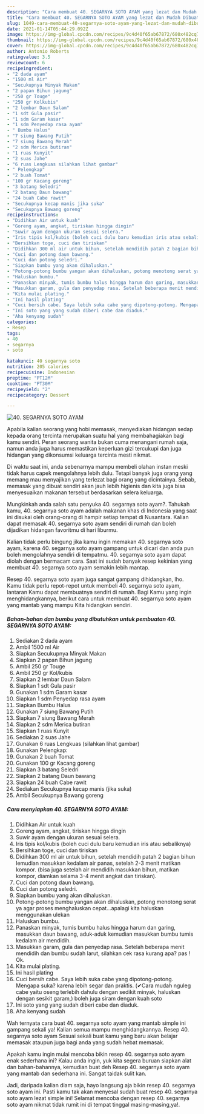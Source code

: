 ```yaml
---
description: "Cara membuat 40. SEGARNYA SOTO AYAM yang lezat dan Mudah Dibuat"
title: "Cara membuat 40. SEGARNYA SOTO AYAM yang lezat dan Mudah Dibuat"
slug: 1049-cara-membuat-40-segarnya-soto-ayam-yang-lezat-dan-mudah-dibuat
date: 2021-01-14T05:44:29.092Z
image: https://img-global.cpcdn.com/recipes/9c4d40f65ab67872/680x482cq70/40-segarnya-soto-ayam-foto-resep-utama.jpg
thumbnail: https://img-global.cpcdn.com/recipes/9c4d40f65ab67872/680x482cq70/40-segarnya-soto-ayam-foto-resep-utama.jpg
cover: https://img-global.cpcdn.com/recipes/9c4d40f65ab67872/680x482cq70/40-segarnya-soto-ayam-foto-resep-utama.jpg
author: Antonio Roberts
ratingvalue: 3.5
reviewcount: 6
recipeingredient:
- "2 dada ayam"
- "1500 ml Air"
- "Secukupnya Minyak Makan"
- "2 papan Bihun jagung"
- "250 gr Touge"
- "250 gr Kolkubis"
- "2 lembar Daun Salam"
- "1 sdt Gula pasir"
- "1 sdm Garam kasar"
- "1 sdm Penyedap rasa ayam"
- " Bumbu Halus"
- "7 siung Bawang Putih"
- "7 siung Bawang Merah"
- "2 sdm Merica butiran"
- "1 ruas Kunyit"
- "2 suas Jahe"
- "6 ruas Lengkuas silahkan lihat gambar"
- " Pelengkap"
- "2 buah Tomat"
- "100 gr Kacang goreng"
- "3 batang Seledri"
- "2 batang Daun bawang"
- "24 buah Cabe rawit"
- "Secukupnya kecap manis jika suka"
- "Secukupnya Bawang goreng"
recipeinstructions:
- "Didihkan Air untuk kuah"
- "Goreng ayam, angkat, tiriskan hingga dingin"
- "Suwir ayam dengan ukuran sesuai selera."
- "Iris tipis kol/kubis (boleh cuci dulu baru kemudian iris atau sebaliknya)"
- "Bersihkan toge, cuci dan tiriskan"
- "Didihkan 300 ml air untuk bihun, setelah mendidih patah 2 bagian bihun lemudian masukkan kedalam air panas, setelah 2-3 menit matikan kompor. (bisa juga setelah air mendidih masukkan bihun, matikan kompor, diamkan selama 3-4 menit angkat dan tiriskan)."
- "Cuci dan potong daun bawang."
- "Cuci dan potong seledri."
- "Siapkan bumbu yang akan dihaluskan."
- "Potong-potong bumbu yangan akan dihaluskan, potong menotong serat ya agar proses menghaluskan cepat...apalagi kita haluskan menggunakan ulekan"
- "Haluskan bumbu."
- "Panaskan minyak, tumis bumbu halus hingga harum dan garing, masukkan daun bawang, aduk-aduk kemudian masukkan bumbu tumis kedalam air mendidih."
- "Masukkan garam, gula dan penyedap rasa. Setelah beberapa menit mendidih dan bumbu sudah larut, silahkan cek rasa kurang apa? pas ! Ok."
- "Kita mulai plating."
- "Ini hasil plating"
- "Cuci bersih cabe. Saya lebih suka cabe yang dipotong-potong. Mengapa suka? karena lebih segar dan praktis. (✔Cara mudah nguleg cabe yaitu oseng terlebih dahulu dengan sedikit minyak, haluskan dengan sesikit garam,) boleh juga siram dengan kuah soto"
- "Ini soto yang yang sudah diberi cabe dan diaduk."
- "Aha kenyang sudah"
categories:
- Resep
tags:
- 40
- segarnya
- soto

katakunci: 40 segarnya soto 
nutrition: 205 calories
recipecuisine: Indonesian
preptime: "PT12M"
cooktime: "PT30M"
recipeyield: "2"
recipecategory: Dessert

---
```



![40. SEGARNYA SOTO AYAM](https://img-global.cpcdn.com/recipes/9c4d40f65ab67872/680x482cq70/40-segarnya-soto-ayam-foto-resep-utama.jpg)

Apabila kalian seorang yang hobi memasak, menyediakan hidangan sedap kepada orang tercinta merupakan suatu hal yang membahagiakan bagi kamu sendiri. Peran seorang  wanita bukan cuma menangani rumah saja, namun anda juga harus memastikan keperluan gizi tercukupi dan juga hidangan yang dikonsumsi keluarga tercinta mesti nikmat.

Di waktu  saat ini, anda sebenarnya mampu membeli olahan instan meski tidak harus capek mengolahnya lebih dulu. Tetapi banyak juga orang yang memang mau menyajikan yang terlezat bagi orang yang dicintainya. Sebab, memasak yang dibuat sendiri akan jauh lebih higienis dan kita juga bisa menyesuaikan makanan tersebut berdasarkan selera keluarga. 



Mungkinkah anda salah satu penyuka 40. segarnya soto ayam?. Tahukah kamu, 40. segarnya soto ayam adalah makanan khas di Indonesia yang saat ini disukai oleh orang-orang di hampir setiap tempat di Nusantara. Kalian dapat memasak 40. segarnya soto ayam sendiri di rumah dan boleh dijadikan hidangan favoritmu di hari liburmu.

Kalian tidak perlu bingung jika kamu ingin memakan 40. segarnya soto ayam, karena 40. segarnya soto ayam gampang untuk dicari dan anda pun boleh mengolahnya sendiri di tempatmu. 40. segarnya soto ayam dapat diolah dengan bermacam cara. Saat ini sudah banyak resep kekinian yang membuat 40. segarnya soto ayam semakin lebih mantap.

Resep 40. segarnya soto ayam juga sangat gampang dihidangkan, lho. Kamu tidak perlu repot-repot untuk membeli 40. segarnya soto ayam, lantaran Kamu dapat membuatnya sendiri di rumah. Bagi Kamu yang ingin menghidangkannya, berikut cara untuk membuat 40. segarnya soto ayam yang mantab yang mampu Kita hidangkan sendiri.

<!--inarticleads1-->

##### Bahan-bahan dan bumbu yang dibutuhkan untuk pembuatan 40. SEGARNYA SOTO AYAM:

1. Sediakan 2 dada ayam
1. Ambil 1500 ml Air
1. Siapkan Secukupnya Minyak Makan
1. Siapkan 2 papan Bihun jagung
1. Ambil 250 gr Touge
1. Ambil 250 gr Kol/kubis
1. Siapkan 2 lembar Daun Salam
1. Siapkan 1 sdt Gula pasir
1. Gunakan 1 sdm Garam kasar
1. Siapkan 1 sdm Penyedap rasa ayam
1. Siapkan  Bumbu Halus
1. Gunakan 7 siung Bawang Putih
1. Siapkan 7 siung Bawang Merah
1. Siapkan 2 sdm Merica butiran
1. Siapkan 1 ruas Kunyit
1. Sediakan 2 suas Jahe
1. Gunakan 6 ruas Lengkuas (silahkan lihat gambar)
1. Gunakan  Pelengkap:
1. Gunakan 2 buah Tomat
1. Gunakan 100 gr Kacang goreng
1. Siapkan 3 batang Seledri
1. Siapkan 2 batang Daun bawang
1. Siapkan 24 buah Cabe rawit
1. Sediakan Secukupnya kecap manis (jika suka)
1. Ambil Secukupnya Bawang goreng




<!--inarticleads2-->

##### Cara menyiapkan 40. SEGARNYA SOTO AYAM:

1. Didihkan Air untuk kuah
1. Goreng ayam, angkat, tiriskan hingga dingin
1. Suwir ayam dengan ukuran sesuai selera.
1. Iris tipis kol/kubis (boleh cuci dulu baru kemudian iris atau sebaliknya)
1. Bersihkan toge, cuci dan tiriskan
1. Didihkan 300 ml air untuk bihun, setelah mendidih patah 2 bagian bihun lemudian masukkan kedalam air panas, setelah 2-3 menit matikan kompor. (bisa juga setelah air mendidih masukkan bihun, matikan kompor, diamkan selama 3-4 menit angkat dan tiriskan).
1. Cuci dan potong daun bawang.
1. Cuci dan potong seledri.
1. Siapkan bumbu yang akan dihaluskan.
1. Potong-potong bumbu yangan akan dihaluskan, potong menotong serat ya agar proses menghaluskan cepat...apalagi kita haluskan menggunakan ulekan
1. Haluskan bumbu.
1. Panaskan minyak, tumis bumbu halus hingga harum dan garing, masukkan daun bawang, aduk-aduk kemudian masukkan bumbu tumis kedalam air mendidih.
1. Masukkan garam, gula dan penyedap rasa. Setelah beberapa menit mendidih dan bumbu sudah larut, silahkan cek rasa kurang apa? pas ! Ok.
1. Kita mulai plating.
1. Ini hasil plating
1. Cuci bersih cabe. Saya lebih suka cabe yang dipotong-potong. Mengapa suka? karena lebih segar dan praktis. (✔Cara mudah nguleg cabe yaitu oseng terlebih dahulu dengan sedikit minyak, haluskan dengan sesikit garam,) boleh juga siram dengan kuah soto
1. Ini soto yang yang sudah diberi cabe dan diaduk.
1. Aha kenyang sudah




Wah ternyata cara buat 40. segarnya soto ayam yang mantab simple ini gampang sekali ya! Kalian semua mampu menghidangkannya. Resep 40. segarnya soto ayam Sesuai sekali buat kamu yang baru akan belajar memasak ataupun juga bagi anda yang sudah hebat memasak.

Apakah kamu ingin mulai mencoba bikin resep 40. segarnya soto ayam enak sederhana ini? Kalau anda ingin, yuk kita segera buruan siapkan alat dan bahan-bahannya, kemudian buat deh Resep 40. segarnya soto ayam yang mantab dan sederhana ini. Sangat taidak sulit kan. 

Jadi, daripada kalian diam saja, hayo langsung aja bikin resep 40. segarnya soto ayam ini. Pasti kamu tak akan menyesal sudah buat resep 40. segarnya soto ayam lezat simple ini! Selamat mencoba dengan resep 40. segarnya soto ayam nikmat tidak rumit ini di tempat tinggal masing-masing,ya!.

